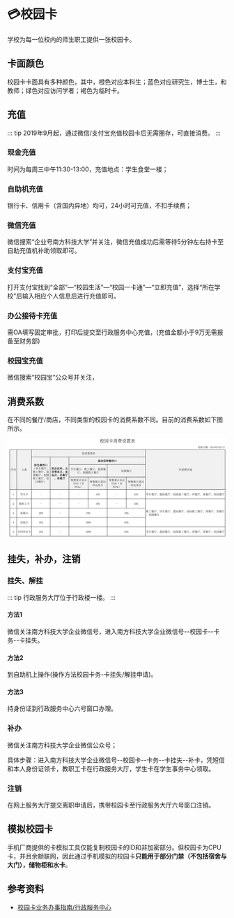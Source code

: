 # 💳校园卡

学校为每一位校内的师生职工提供一张校园卡。

## 卡面颜色

校园卡卡面具有多种颜色，其中，橙色对应本科生；蓝色对应研究生，博士生，和教师；绿色对应访问学者；褐色为临时卡。

## 充值

::: tip
2019年9月起，通过微信/支付宝充值校园卡后无需圈存，可直接消费。
:::

### 现金充值

时间为每周三中午11:30-13:00，充值地点：学生食堂一楼；

### 自助机充值

银行卡、信用卡（含国内异地）均可，24小时可充值，不扣手续费；

### 微信充值

微信搜索“企业号南方科技大学”并关注，微信充值成功后需等待5分钟左右持卡至自助充值机补助领取即可。

### 支付宝充值

打开支付宝找到“全部”—“校园生活”—“校园一卡通”—“立即充值”，选择“所在学校”后输入相应个人信息后进行充值即可。

### 办公接待卡充值

需OA填写固定审批，打印后提交至行政服务中心充值，(充值金额小于9万无需报备至财务部)

### 校园宝充值

微信搜索“校园宝”公众号并关注，

## 消费系数

在不同的餐厅/商店，不同类型的校园卡的消费系数不同。目前的消费系数如下图所示。

![校园卡消费系数](./discount.png)

## 挂失，补办，注销

### 挂失、解挂

::: tip
行政服务大厅位于行政楼一楼。
:::

#### 方法1

微信关注南方科技大学企业微信号，进入南方科技大学企业微信号--校园卡--卡务--卡挂失。

#### 方法2

到自助机上操作(操作方法校园卡务-卡挂失/解挂申请)。

#### 方法3

持身份证到行政服务中心六号窗口办理。

### 补办

微信关注南方科技大学企业微信公众号；

具体步骤：进入南方科技大学企业微信号--校园卡--卡务--卡挂失--补卡，凭短信和本人身份证领卡，教职工卡在行政服务大厅，学生卡在学生事务中心领取。

### 注销

在网上服务大厅提交离职申请后，携带校园卡至行政服务大厅六号窗口注销。

## 模拟校园卡

手机厂商提供的卡模拟工具仅能复制校园卡的ID和非加密部分。但校园卡为CPU卡，并且余额联网，因此通过手机模拟的校园卡**只能用于部分门禁（不包括宿舍与大门），储物柜和水卡**。

## 参考资料

- [校园卡业务办事指南/行政服务中心](http://asc.sustech.edu.cn/guide/49.html?nohdbaaaiecjekng)
